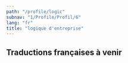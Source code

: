 ```yaml
---
path: "/profile/logic"
subnav: "1/Profile/Profil/6"
lang: "fr"
title: "logique d'entreprise"
---
```


<helmet>
<title> Profil - logique d'entreprise</title>
</helmet>

## Traductions françaises à venir